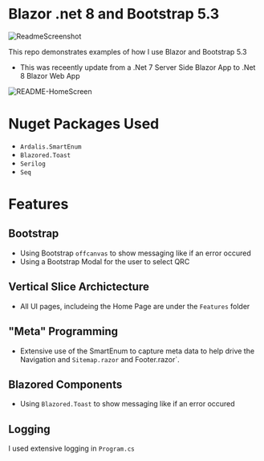 # Blazor .net 8 and Bootstrap 5.3

![ReadmeScreenshot](https://github.com/JohnMarsing/BlazorBootstrap53/assets/1078267/06e9a51b-ae6b-4ee0-a29f-adc898dadcbf)

This repo demonstrates examples of how I use Blazor and Bootstrap 5.3
- This was receently update from a .Net 7 Server Side  Blazor App to .Net 8 Blazor Web App

![README-HomeScreen](https://github.com/livingmessiah/LivingeMessiahASWA/assets/1078267/cc9b2a5a-2164-4489-bedd-f0e481545e42)

# Nuget Packages Used
- `Ardalis.SmartEnum`
- `Blazored.Toast`
- `Serilog`
- `Seq`

# Features

## Bootstrap
- Using Bootstrap `offcanvas` to show messaging like if an error occured
- Using a Bootstrap Modal for the user to select QRC

## Vertical Slice Archictecture
- All UI pages, includeing the Home Page are under the `Features` folder

## "Meta" Programming
- Extensive use of the SmartEnum to capture meta data to help drive the Navigation and  `Sitemap.razor` and Footer.razor`.

## Blazored Components
- Using `Blazored.Toast` to show messaging like if an error occured

## Logging
I used extensive logging in `Program.cs`

